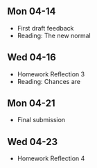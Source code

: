 <!--
##  Mon 01-13

##  Wed 01-15
- Fish, Rock groups

## nan

##  Wed 01-22
- Location, Location, Location

##  Mon 01-27

##  Wed 01-29

##  Mon 02-03
- Homework 1
- Commuting, Division

##  Wed 02-05
- Guesstimation Ch 2

##  Mon 02-10
- Homework 2

##  Wed 02-12

##  Mon 02-17
- Homework 3
- Brainstorm three topics

##  Wed 02-19
- Working your quads, Square dancing

##  Mon 02-24
- Homework 4

##  Wed 02-26
- Choose topic
- Sine qua non

##  Mon 03-03
- Homework 5
- All about e

##  Wed 03-05
- Power tools

##  Mon 03-10
- Estimation proposal

##  Wed 03-12

## nan

##  Mon 03-24
- Take it to the limit, Change we can believe in

##  Wed 03-26
- Proposal feedback
- It slices, it dices

## nan


##  Wed 04-02
- Reflection 1
- Concentration, Von Meier


##  Mon 04-07
- First draft
- Reading: My tub runneth over

##  Wed 04-09
- Homework Reflection 2

-->

##  Mon 04-14
- First draft feedback
- Reading: The new normal

##  Wed 04-16
- Homework Reflection 3
- Reading: Chances are


##  Mon 04-21
- Final submission

##  Wed 04-23
- Homework Reflection 4

<!--
##  Mon 04-30
- Homework Reflection 5

-->
